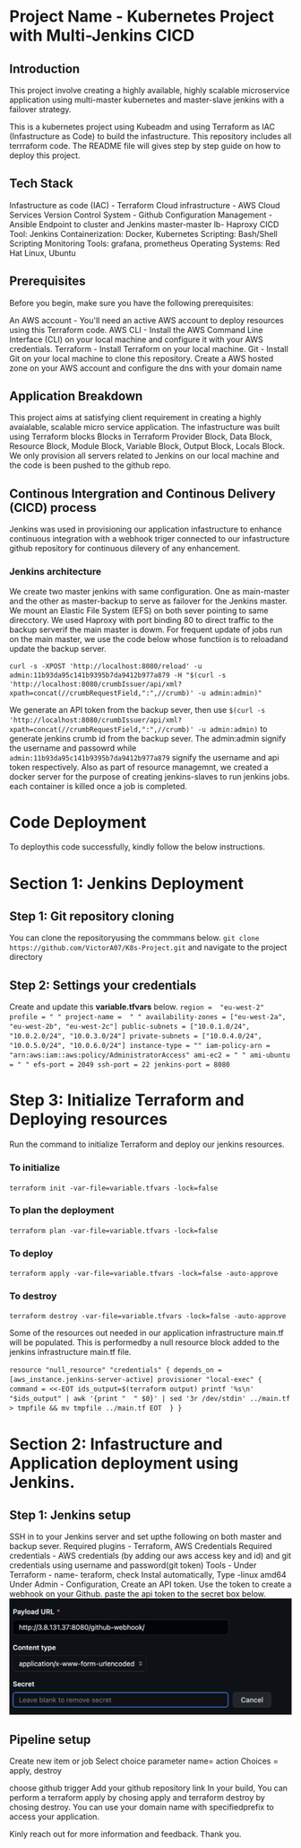 # Project Name - Kubernetes Project with Multi-Jenkins CICD
## Introduction
This project involve creating a highly available, highly scalable microservice application using multi-master kubernetes and master-slave jenkins with a failover strategy.

This is a kubernetes project using Kubeadm and using Terraform as IAC (Infastructure as Code) to build the infastructure. This repository includes all terrraform code. The README file will gives step by step guide on how to deploy this project.

## Tech Stack
Infastructure as code (IAC) - Terraform
Cloud infrastructure - AWS Cloud Services
Version Control System - Github
Configuration Management - Ansible
Endpoint to cluster and Jenkins master-master lb- Haproxy
CICD Tool: Jenkins
Containerization: Docker, Kubernetes
Scripting: Bash/Shell Scripting
Monitoring Tools: grafana, prometheus
Operating Systems: Red Hat Linux, Ubuntu

## Prerequisites
Before you begin, make sure you have the following prerequisites:

An AWS account - You'll need an active AWS account to deploy resources using this Terraform code.
AWS CLI - Install the AWS Command Line Interface (CLI) on your local machine and configure it with your AWS credentials.
Terraform - Install Terraform on your local machine.
Git - Install Git on your local machine to clone this repository.
Create a AWS hosted zone on your AWS account and configure the dns with your domain name

## Application Breakdown
This project aims at satisfying client requirement in creating a highly avaialable, scalable micro service application.
The infastructure was built using Terraform blocks Blocks in Terraform Provider Block, Data Block, Resource Block, Module Block, Variable Block, Output Block, Locals Block.
We only provision all servers related to Jenkins on our local machine and the code is been pushed to the github repo.

## Continous Intergration and Continous Delivery (CICD) process
Jenkins was used in provisioning our application infastructure to enhance continuous integration with a webhook triger connected to our infastructure github repository for continuous dilevery of any enhancement.
### Jenkins architecture
We create two master jenkins with same configuration. One as main-master and the other as master-backup  to serve as failover for the Jenkins master. We mount an Elastic File System (EFS) on both sever pointing to same direcctory. We used Haproxy with port binding 80 to direct traffic to the backup serverif the main master is dowm.
For frequent update of jobs run on the main master, we use the code below whose functiion is to reloadand update the backup server.
```
curl -s -XPOST 'http://localhost:8080/reload' -u admin:11b93da95c141b9395b7da9412b977a879 -H "$(curl -s 'http://localhost:8080/crumbIssuer/api/xml?xpath=concat(//crumbRequestField,":",//crumb)' -u admin:admin)"

```
We generate an API token from the backup sever, then use `$(curl -s 'http://localhost:8080/crumbIssuer/api/xml?xpath=concat(//crumbRequestField,":",//crumb)' -u admin:admin)` to generate jenkins crumb id from the backup sever. The admin:admin signify the username and passowrd while `admin:11b93da95c141b9395b7da9412b977a879` signify the username and api token respectively.
Also as part of resource managemnt, we created a docker server for the purpose of creating jenkins-slaves to run jenkins jobs. each container is killed once a job is completed.

# Code Deployment
To deploythis code successfully, kindly follow the below instructions.

# Section 1: Jenkins Deployment
## Step 1: Git repository cloning
You can clone the repositoryusing the commmans below.
`git clone https://github.com/VictorA07/K8s-Project.git` and navigate to the project directory

## Step 2: Settings your credentials
Create and update this **variable.tfvars** below.
`
region =  "eu-west-2"
profile = " "
project-name =  " "
availability-zones = ["eu-west-2a", "eu-west-2b", "eu-west-2c"]
public-subnets = ["10.0.1.0/24", "10.0.2.0/24", "10.0.3.0/24"]
private-subnets = ["10.0.4.0/24", "10.0.5.0/24", "10.0.6.0/24"]
instance-type = ""
iam-policy-arn = "arn:aws:iam::aws:policy/AdministratorAccess"
ami-ec2 = " "
ami-ubuntu = " "
efs-port = 2049
ssh-port = 22
jenkins-port = 8080
`
# Step 3: Initialize Terraform and Deploying resources
Run the command to initialize Terraform and deploy our jenkins resources.
### To initialize
`terraform init -var-file=variable.tfvars -lock=false`

### To plan the deployment
`terraform plan -var-file=variable.tfvars -lock=false`

### To deploy
`terraform apply -var-file=variable.tfvars -lock=false -auto-approve`

### To destroy
`terraform destroy -var-file=variable.tfvars -lock=false -auto-approve`

Some of the resources out needed in our application infrastructure main.tf will be populated. This is performedby a null resource block added to the jenkins infrastructure main.tf file.

`
resource "null_resource" "credentials" {
  depends_on = [aws_instance.jenkins-server-active]
  provisioner "local-exec" {
    command = <<-EOT
      ids_output=$(terraform output)
      printf '%s\n' "$ids_output" | awk '{print "  " $0}' | sed '3r /dev/stdin' ../main.tf > tmpfile && mv tmpfile ../main.tf
    EOT 
  }
}
`

# Section 2: Infastructure and Application deployment using Jenkins.

## Step 1: Jenkins setup
SSH in to your Jenkins server and set upthe following on both master and backup sever.
Required plugins - Terraform, AWS Credentials
Required credentials - AWS credentials (by adding our aws access key and id) and git credentials using username and password(git token)
Tools - Under Terraform - name- teraform, check Instal automatically, Type -linux amd64 
Under Admin - Configuration, Create an API token.
Use the token to create a webhook on your Github. paste the api token to the secret box below.
![alt text](<Screenshot 2024-03-04 at 14.04.45.png>)

## Pipeline setup
Create new item  or job
Select choice parameter
name= action
Choices = apply, destroy

choose github trigger
Add your github repository link
In your build, You can perform a terraform apply by chosing apply and terraform destroy by chosing destroy.
 You can use your domain name with specifiedprefix to access your application.


 Kinly reach out for more information and feedback.
 Thank you.